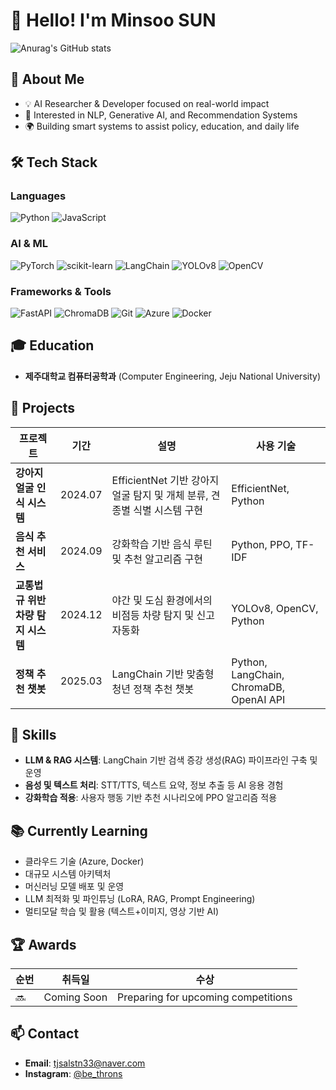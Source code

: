 # 👋 Hello! I'm Minsoo SUN


![Anurag's GitHub stats](https://github-readme-stats.vercel.app/api?username=tjsalstn33)


## 🚀 About Me
- 💡 AI Researcher & Developer focused on real-world impact
- 🤖 Interested in NLP, Generative AI, and Recommendation Systems
- 🌍 Building smart systems to assist policy, education, and daily life

## 🛠️ Tech Stack
### Languages
![Python](https://img.shields.io/badge/Python-3776AB?style=for-the-badge&logo=python&logoColor=white)
![JavaScript](https://img.shields.io/badge/JavaScript-F7DF1E?style=for-the-badge&logo=javascript&logoColor=black)

### AI & ML
![PyTorch](https://img.shields.io/badge/PyTorch-EE4C2C?style=for-the-badge&logo=PyTorch&logoColor=white)
![scikit-learn](https://img.shields.io/badge/scikit--learn-F7931E?style=for-the-badge&logo=scikit-learn&logoColor=white)
![LangChain](https://img.shields.io/badge/LangChain-00B050?style=for-the-badge)
![YOLOv8](https://img.shields.io/badge/YOLOv8-FF5733?style=for-the-badge)
![OpenCV](https://img.shields.io/badge/OpenCV-5C3EE8?style=for-the-badge&logo=opencv&logoColor=white)
### Frameworks & Tools
![FastAPI](https://img.shields.io/badge/FastAPI-009688?style=for-the-badge&logo=fastapi&logoColor=white)
![ChromaDB](https://img.shields.io/badge/ChromaDB-6E40C9?style=for-the-badge)
![Git](https://img.shields.io/badge/Git-F05032?style=for-the-badge&logo=git&logoColor=white)
![Azure](https://img.shields.io/badge/Azure-0078D4?style=for-the-badge&logo=microsoftazure&logoColor=white)
![Docker](https://img.shields.io/badge/Docker-2496ED?style=for-the-badge&logo=docker&logoColor=white)

## 🎓 Education
- **제주대학교 컴퓨터공학과** (Computer Engineering, Jeju National University)

## 💼 Projects
| 프로젝트 | 기간 | 설명 | 사용 기술 |
|---------|------|------|-----------|
| **강아지 얼굴 인식 시스템** | 2024.07 | EfficientNet 기반 강아지 얼굴 탐지 및 개체 분류, 견종별 식별 시스템 구현 | EfficientNet, Python |
| **음식 추천 서비스** | 2024.09 | 강화학습 기반 음식 루틴 및 추천 알고리즘 구현 | Python, PPO, TF-IDF |
| **교통법규 위반 차량 탐지 시스템** | 2024.12 | 야간 및 도심 환경에서의 비점등 차량 탐지 및 신고 자동화 | YOLOv8, OpenCV, Python |
| **정책 추천 챗봇** | 2025.03 | LangChain 기반 맞춤형 청년 정책 추천 챗봇 | Python, LangChain, ChromaDB, OpenAI API |

## 🌟 Skills
- **LLM & RAG 시스템**: LangChain 기반 검색 증강 생성(RAG) 파이프라인 구축 및 운영
- **음성 및 텍스트 처리**: STT/TTS, 텍스트 요약, 정보 추출 등 AI 응용 경험
- **강화학습 적용**: 사용자 행동 기반 추천 시나리오에 PPO 알고리즘 적용

## 📚 Currently Learning
 - 클라우드 기술 (Azure, Docker)
 - 대규모 시스템 아키텍처
 - 머신러닝 모델 배포 및 운영
 - LLM 최적화 및 파인튜닝 (LoRA, RAG, Prompt Engineering)
 - 멀티모달 학습 및 활용 (텍스트+이미지, 영상 기반 AI)

## 🏆 Awards
| 순번 | 취득일 | 수상 |
|------|--------|------|
| 🔜 | Coming Soon | Preparing for upcoming competitions |

## 📫 Contact
- **Email**: tjsalstn33@naver.com
- **Instagram**: [@be_throns](https://www.instagram.com/be_thorns/)


